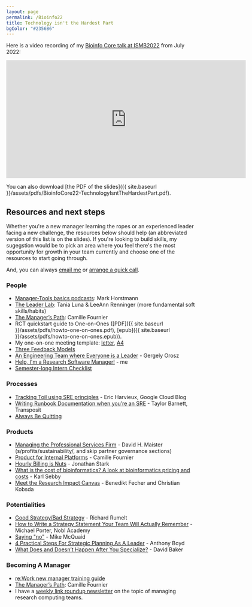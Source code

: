 ```yaml
---
layout: page
permalink: /Bioinfo22
title: Technology isn't the Hardest Part
bgColor: "#2356B6"
---
```


<!-- markdownlint-disable MD033 -->

Here is a video recording of my [Bioinfo Core talk at ISMB2022](https://sorse.github.io/programme/talks/event-005) from July 2022:

<iframe src="https://player.vimeo.com/video/728312545?h=5c8915a331&amp;badge=0&amp;autopause=0&amp;player_id=0&amp;app_id=58479" width="640" height="315" frameborder="0" allow="autoplay; fullscreen; picture-in-picture" allowfullscreen title="Technology Isn&amp;#039;t The Hard Part - ISMB22, Bioinfo-Core Workshop"></iframe>

You can also download [the PDF of the slides]({{ site.baseurl }}/assets/pdfs/BioinfoCore22-TechnologyIsntTheHardestPart.pdf).

## Resources and next steps

Whether you're a new manager learning the ropes or an experienced leader facing a new challenge, the resources below should help (an abbreviated version of this list is on the slides).  If you're looking to build skills, my sugegstion would be to pick an area where you feel there's the most opportunity for growth in your team currently and choose one of the resources to start going through.

And, you can always [email me](mailto:jonathan@researchcomputingteams.org) or [arrange a quick call](https://calendly.com/jonathandursi/coaching-questions).

### People

- [Manager-Tools basics podcasts](https://manager-tools.com/manager-tools-basics): Mark Horstmann
- [The Leader Lab](https://lifelabslearning.com/the-leader-lab/): Tania Luna & LeeAnn Renninger (more fundamental soft skills/habits)
- [The Manager’s Path](https://www.oreilly.com/library/view/the-managers-path/9781491973882/): Camille Fournier
- RCT quickstart guide to One-on-Ones ([PDF]({{ site.baseurl }}/assets/pdfs/howto-one-on-ones.pdf),
[epub]({{ site.baseurl }}/assets/pdfs/howto-one-on-ones.epub)).
- My one-on-one meeting template: [letter](https://docs.google.com/document/d/1uNC2UakkIqiZL22B1J6E2YroSVyQ8rzuiUPQ40dOeU8/edit), [A4](https://docs.google.com/document/d/1z_K_LvnMd5kfLqqqCxkZrOuFe3bitsvOgeKX2epraAU/edit)
- [Three Feedback Models](https://jacobian.org/2021/apr/22/three-feedback-models/)
- [An Engineering Team where Everyone is a Leader](https://blog.pragmaticengineer.com/a-team-where-everyone-is-a-leader/) - Gergely Orosz
- [Help, I'm a Research Software Manager!](https://www.researchcomputingteams.org/USRSE2021) - me
- [Semester-long Intern Checklist](https://docs.google.com/document/d/1Y8_fKdJBqrDPXD6sxEFa5E1vgGvwK1oIn1Fy2XIIvks/edit)

### Processes

- [Tracking Toil using SRE principles](https://cloud.google.com/blog/products/management-tools/identifying-and-tracking-toil-using-sre-principles) - Eric Harvieux, Google Cloud Blog
- [Writing Runbook Documentation when you’re an SRE](https://www.transposit.com/blog/2020.01.30-writing-runbook-documentation-when-youre-an-sre) - Taylor Barnett, Transposit
- [Always Be Quitting](https://jmmv.dev/2021/04/always-be-quitting.html)

### Products

- [Managing the Professional Services Firm](https://davidmaister.com/books/mtpsf/) - David H. Maister (s/profits/sustainability/, and skip partner governance sections)
- [Product for Internal Platforms](https://medium.com/@skamille/product-for-internal-platforms-9205c3a08142) - Camille Fournier
- [Hourly Billing is Nuts](https://jonathanstark.com/hbin) - Jonathan Stark
- [What is the cost of bioinformatics? A look at bioinformatics pricing and costs](https://medium.com/truwl/what-is-the-cost-of-bioinformatics-a-look-at-bioinformatics-pricing-and-costs-1e4c1c3bcb4f) - Karl Sebby
- [Meet the Research Impact Canvas](https://elephantinthelab.org/meet-the-research-impact-canvas-a-structured-guide-for-planning-your-science-communication-activities/) - Benedikt Fecher and Christian Kobsda

### Potentialities

- [Good Strategy/Bad Strategy](https://www.goodreads.com/book/show/11721966-good-strategy-bad-strategy) - Richard Rumelt
- [How to Write a Strategy Statement Your Team Will Actually Remember](https://academy.nobl.io/how-to-write-a-strategy-your-team-will-remember/) - Michael Porter, Nobl Academy
- [Saying "no"](https://mikemcquaid.com/2022/01/20/saying-no/) - Mike McQuaid
- [4 Practical Steps For Strategic Planning As A Leader](https://byanthonyboyd.com/4-practical-steps-for-strategic-planning-as-a-leader-a62c2b6be425) - Anthony Boyd
- [What Does and Doesn’t Happen After You Specialize?](https://www.davidcbaker.com/what-does-and-doesnt-happen-after-you-specialize) - David Baker

### Becoming A Manager

- [re:Work new manager training guide](https://rework.withgoogle.com/guides/managers-develop-and-support-managers/steps/review-googles-new-manager-training/)
- [The Manager’s Path](https://www.oreilly.com/library/view/the-managers-path/9781491973882/): Camille Fournier
- I have a [weekly link roundup newsletter](https://newsletter.researchcomputingteams.org) on the topic of managing research computing teams.
